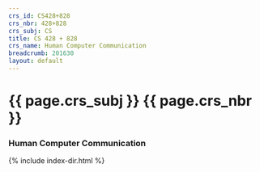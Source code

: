```yaml
---
crs_id: CS428+828
crs_nbr: 428+828
crs_subj: CS
title: CS 428 + 828 
crs_name: Human Computer Communication
breadcrumb: 201630
layout: default
---
```

# {{ page.crs_subj }} {{ page.crs_nbr }}

### Human Computer Communication

{% include index-dir.html %}


